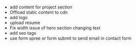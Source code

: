 -   add content for project section
-   Offload static content to cdn
-   add logo
-   upload resume
-   Fix width issue of hero section changing text
-   add seo tags
-   use form spree or form submit to send email in contact form
